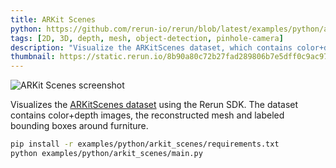 ```yaml
---
title: ARKit Scenes
python: https://github.com/rerun-io/rerun/blob/latest/examples/python/arkit_scenes/main.py
tags: [2D, 3D, depth, mesh, object-detection, pinhole-camera]
description: "Visualize the ARKitScenes dataset, which contains color+depth images, the reconstructed mesh and labeled bounding boxes."
thumbnail: https://static.rerun.io/8b90a80c72b27fad289806b7e5dff0c9ac97e87c_arkit_scenes_480w.png
---
```


<picture>
  <source media="(max-width: 480px)" srcset="https://static.rerun.io/8b90a80c72b27fad289806b7e5dff0c9ac97e87c_arkit_scenes_480w.png">
  <source media="(max-width: 768px)" srcset="https://static.rerun.io/4096dbc9d30f098b4b01acd064927d2374ee48f5_arkit_scenes_768w.png">
  <source media="(max-width: 1024px)" srcset="https://static.rerun.io/2e4b62a595cf409d8bcbe6ded0d4bee3d7c54d16_arkit_scenes_1024w.png">
  <source media="(max-width: 1200px)" srcset="https://static.rerun.io/9f565fa5205585da989636781fa9acf864a38f51_arkit_scenes_1200w.png">
  <img src="https://static.rerun.io/fb9ec9e8d965369d39d51b17fc7fc5bae6be10cc_arkit_scenes_full.png" alt="ARKit Scenes screenshot">
</picture>


Visualizes the [ARKitScenes dataset](https://github.com/apple/ARKitScenes/) using the Rerun SDK.
The dataset contains color+depth images, the reconstructed mesh and labeled bounding boxes around furniture.

```bash
pip install -r examples/python/arkit_scenes/requirements.txt
python examples/python/arkit_scenes/main.py
```
